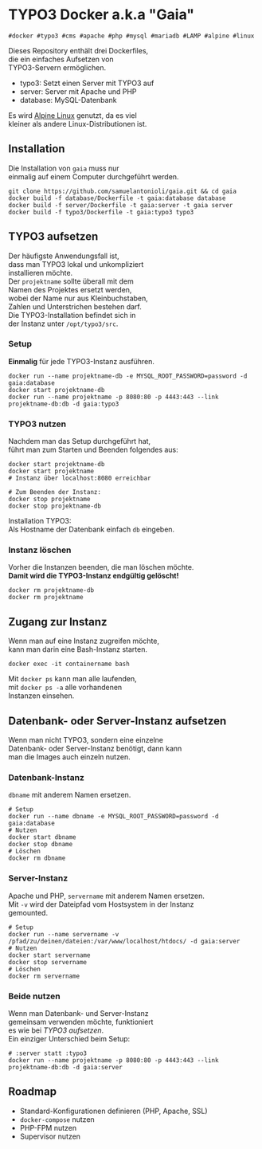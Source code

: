 # TYPO3 Docker a.k.a "Gaia"

```
#docker #typo3 #cms #apache #php #mysql #mariadb #LAMP #alpine #linux
```

Dieses Repository enthält drei Dockerfiles,  
die ein einfaches Aufsetzen von  
TYPO3-Servern ermöglichen.

- typo3: Setzt einen Server mit TYPO3 auf
- server: Server mit Apache und PHP
- database: MySQL-Datenbank

Es wird [Alpine Linux](https://hub.docker.com/_/alpine/) genutzt, da es viel  
kleiner als andere Linux-Distributionen ist.

## Installation
Die Installation von `gaia` muss nur   
einmalig auf einem Computer durchgeführt werden.

```
git clone https://github.com/samuelantonioli/gaia.git && cd gaia
docker build -f database/Dockerfile -t gaia:database database
docker build -f server/Dockerfile -t gaia:server -t gaia server
docker build -f typo3/Dockerfile -t gaia:typo3 typo3
```

## TYPO3 aufsetzen

Der häufigste Anwendungsfall ist,  
dass man TYPO3 lokal und unkompliziert  
installieren möchte.  
Der `projektname` sollte überall mit dem  
Namen des Projektes ersetzt werden,  
wobei der Name nur aus Kleinbuchstaben,  
Zahlen und Unterstrichen bestehen darf.  
Die TYPO3-Installation befindet sich in  
der Instanz unter `/opt/typo3/src`.

### Setup
**Einmalig** für jede TYPO3-Instanz ausführen.

```
docker run --name projektname-db -e MYSQL_ROOT_PASSWORD=password -d gaia:database
docker start projektname-db
docker run --name projektname -p 8080:80 -p 4443:443 --link projektname-db:db -d gaia:typo3
```

### TYPO3 nutzen
Nachdem man das Setup durchgeführt hat,  
führt man zum Starten und Beenden folgendes aus:

```
docker start projektname-db
docker start projektname
# Instanz über localhost:8080 erreichbar

# Zum Beenden der Instanz:
docker stop projektname
docker stop projektname-db
```

Installation TYPO3:  
Als Hostname der Datenbank einfach `db` eingeben.

### Instanz löschen
Vorher die Instanzen beenden, die man löschen möchte.  
**Damit wird die TYPO3-Instanz endgültig gelöscht!**

```
docker rm projektname-db
docker rm projektname
```

## Zugang zur Instanz

Wenn man auf eine Instanz zugreifen möchte,  
kann man darin eine Bash-Instanz starten.

```
docker exec -it containername bash
```

Mit `docker ps` kann man alle laufenden,  
mit `docker ps -a` alle vorhandenen  
Instanzen einsehen.

## Datenbank- oder Server-Instanz aufsetzen

Wenn man nicht TYPO3, sondern eine einzelne  
Datenbank- oder Server-Instanz benötigt, dann kann  
man die Images auch einzeln nutzen.

### Datenbank-Instanz
`dbname` mit anderem Namen ersetzen.

```
# Setup
docker run --name dbname -e MYSQL_ROOT_PASSWORD=password -d gaia:database
# Nutzen
docker start dbname
docker stop dbname
# Löschen
docker rm dbname
```

### Server-Instanz
Apache und PHP, `servername` mit anderem Namen ersetzen.  
Mit `-v` wird der Dateipfad vom Hostsystem in der Instanz  
gemounted.

```
# Setup
docker run --name servername -v /pfad/zu/deinen/dateien:/var/www/localhost/htdocs/ -d gaia:server
# Nutzen
docker start servername
docker stop servername
# Löschen
docker rm servername
```

### Beide nutzen

Wenn man Datenbank- und Server-Instanz  
gemeinsam verwenden möchte, funktioniert  
es wie bei *TYPO3 aufsetzen*.  
Ein einziger Unterschied beim Setup:

```
# :server statt :typo3
docker run --name projektname -p 8080:80 -p 4443:443 --link projektname-db:db -d gaia:server
```

## Roadmap

- Standard-Konfigurationen definieren (PHP, Apache, SSL)
- `docker-compose` nutzen
- PHP-FPM nutzen
- Supervisor nutzen
